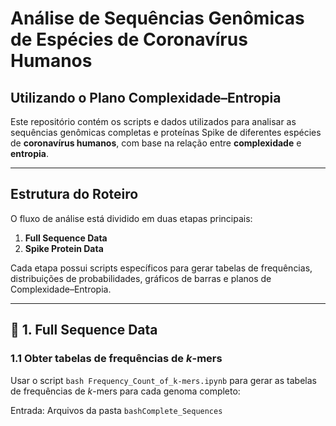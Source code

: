 # Análise de Sequências Genômicas de Espécies de Coronavírus Humanos
## Utilizando o Plano Complexidade–Entropia

Este repositório contém os scripts e dados utilizados para analisar as sequências genômicas completas e proteínas Spike de diferentes espécies de **coronavírus humanos**, com base na relação entre **complexidade** e **entropia**.

---

## Estrutura do Roteiro

O fluxo de análise está dividido em duas etapas principais:

1. **Full Sequence Data**
2. **Spike Protein Data**

Cada etapa possui scripts específicos para gerar tabelas de frequências, distribuições de probabilidades, gráficos de barras e planos de Complexidade–Entropia.

---

## 🔹 1. Full Sequence Data

### 1.1 Obter tabelas de frequências de *k*-mers
Usar o script ```bash Frequency_Count_of_k-mers.ipynb``` para gerar as tabelas de frequências de *k*-mers para cada genoma completo:

Entrada: Arquivos da pasta ```bashComplete_Sequences```

